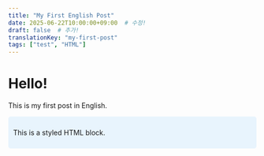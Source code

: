 ```yaml
---
title: "My First English Post"
date: 2025-06-22T10:00:00+09:00  # 수정!
draft: false  # 추가!
translationKey: "my-first-post"
tags: ["test", "HTML"]
---
```


<h1>Hello!</h1>
<p>This is my first post in English.</p>

<div style="background-color: #e8f4fd; padding: 10px; border-radius: 5px;">
<p>This is a styled HTML block.</p>
</div>